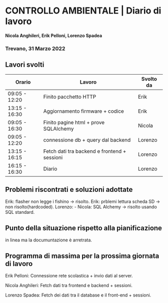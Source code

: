 # CONTROLLO AMBIENTALE | Diario di lavoro
#### Nicola Anghileri, Erik Pelloni, Lorenzo Spadea
### Trevano, 31 Marzo 2022

## Lavori svolti

|Orario        |Lavoro                                              |Svolto da                  |
|--------------|----------------------------------------------------|---------------------------|
|09:05 - 12:20 |Finito pacchetto HTTP                               | Erik                      |
|13:15 - 16:30 |Aggiornamento firmware + codice                     | Erik                      |
|09:05 - 16:30 |Finito pagine html + prove SQLAlchemy               | Nicola                    |
|09:05 - 12:20 |connessione db + query dal backend                  | Lorenzo                   |
|13:15 - 16:15 |Fetch dati tra backend e frontend + sessioni        | Lorenzo                   |
|16:15 - 16:30 |Diario                                              | Lorenzo                   |


##  Problemi riscontrati e soluzioni adottate

Erik: flasher non legge i fishino -> risolto.
Erik: prblemi lettura scheda SD -> non risolto(hardcoded).
Lorenzo: -
Nicola: SQL Alchemy -> risolto usando SQL standard.

## Punto della situazione rispetto alla pianificazione

in linea ma la documuntazione è arretrata.

## Programma di massima per la prossima giornata di lavoro

Erik Pelloni: Connessione rete scolastica + invio dati al server.

Nicola Anghileri: Fetch dati tra frontend e backend + sessioni.

Lorenzo Spadea: Fetch dei dati tra il database e il front-end + sessioni.
